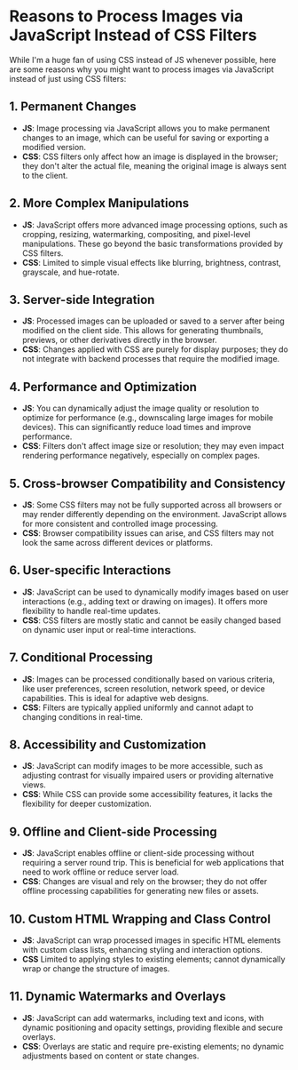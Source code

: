 # Reasons to Process Images via JavaScript Instead of CSS Filters

While I'm a huge fan of using CSS instead of JS whenever possible, here are some reasons why you might want to process images via JavaScript instead of just using CSS filters:

## 1. Permanent Changes

-   **JS**: Image processing via JavaScript allows you to make permanent changes to an image, which can be useful for saving or exporting a modified version.
-   **CSS**: CSS filters only affect how an image is displayed in the browser; they don't alter the actual file, meaning the original image is always sent to the client.

## 2. More Complex Manipulations

-   **JS**: JavaScript offers more advanced image processing options, such as cropping, resizing, watermarking, compositing, and pixel-level manipulations. These go beyond the basic transformations provided by CSS filters.
-   **CSS**: Limited to simple visual effects like blurring, brightness, contrast, grayscale, and hue-rotate.

## 3. Server-side Integration

-   **JS**: Processed images can be uploaded or saved to a server after being modified on the client side. This allows for generating thumbnails, previews, or other derivatives directly in the browser.
-   **CSS**: Changes applied with CSS are purely for display purposes; they do not integrate with backend processes that require the modified image.

## 4. Performance and Optimization

-   **JS**: You can dynamically adjust the image quality or resolution to optimize for performance (e.g., downscaling large images for mobile devices). This can significantly reduce load times and improve performance.
-   **CSS**: Filters don't affect image size or resolution; they may even impact rendering performance negatively, especially on complex pages.

## 5. Cross-browser Compatibility and Consistency

-   **JS**: Some CSS filters may not be fully supported across all browsers or may render differently depending on the environment. JavaScript allows for more consistent and controlled image processing.
-   **CSS**: Browser compatibility issues can arise, and CSS filters may not look the same across different devices or platforms.

## 6. User-specific Interactions

-   **JS**: JavaScript can be used to dynamically modify images based on user interactions (e.g., adding text or drawing on images). It offers more flexibility to handle real-time updates.
-   **CSS**: CSS filters are mostly static and cannot be easily changed based on dynamic user input or real-time interactions.

## 7. Conditional Processing

-   **JS**: Images can be processed conditionally based on various criteria, like user preferences, screen resolution, network speed, or device capabilities. This is ideal for adaptive web designs.
-   **CSS**: Filters are typically applied uniformly and cannot adapt to changing conditions in real-time.

## 8. Accessibility and Customization

-   **JS**: JavaScript can modify images to be more accessible, such as adjusting contrast for visually impaired users or providing alternative views.
-   **CSS**: While CSS can provide some accessibility features, it lacks the flexibility for deeper customization.

## 9. Offline and Client-side Processing

-   **JS**: JavaScript enables offline or client-side processing without requiring a server round trip. This is beneficial for web applications that need to work offline or reduce server load.
-   **CSS**: Changes are visual and rely on the browser; they do not offer offline processing capabilities for generating new files or assets.

## 10. Custom HTML Wrapping and Class Control

-   **JS**: JavaScript can wrap processed images in specific HTML elements with custom class lists, enhancing styling and interaction options.
-   **CSS** Limited to applying styles to existing elements; cannot dynamically wrap or change the structure of images.

## 11. Dynamic Watermarks and Overlays

-   **JS**: JavaScript can add watermarks, including text and icons, with dynamic positioning and opacity settings, providing flexible and secure overlays.
-   **CSS**: Overlays are static and require pre-existing elements; no dynamic adjustments based on content or state changes.
